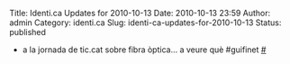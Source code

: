 Title: Identi.ca Updates for 2010-10-13
Date: 2010-10-13 23:59
Author: admin
Category: identi.ca
Slug: identi-ca-updates-for-2010-10-13
Status: published

- a la jornada de tic.cat sobre fibra òptica... a veure què \#guifinet [\#](http://identi.ca/notice/55938812)

